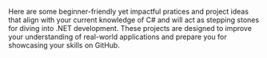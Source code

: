 Here are some beginner-friendly yet impactful pratices and project ideas that align with your current knowledge of C# and will act as stepping stones for diving into .NET development. These projects are designed to improve your understanding of real-world applications and prepare you for showcasing your skills on GitHub.

